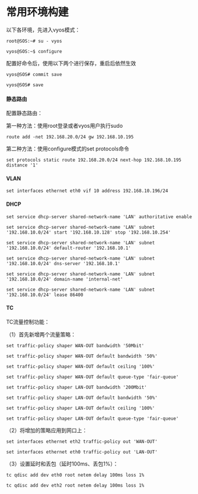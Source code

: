 # 常用环境构建

以下各环境，先进入vyos模式：

```
root@SOS:~# su - vyos

vyos@SOS:~$ configure
```

配置好命令后，使用以下两个进行保存，重启后依然生效

```
vyos@SOS# commit save

vyos@SOS# save
```

#### 静态路由

配置静态路由：

第一种方法：使用root登录或者vyos用户执行sudo

`route add -net 192.168.20.0/24 gw 192.168.10.195`

第二种方法：使用configure模式的set protocols命令

`set protocols static route 192.168.20.0/24 next-hop 192.168.10.195 distance '1'`

#### VLAN

`set interfaces ethernet eth0 vif 10 address 192.168.10.196/24`

#### DHCP

```
set service dhcp-server shared-network-name 'LAN' authoritative enable

set service dhcp-server shared-network-name 'LAN' subnet '192.168.10.0/24' start '192.168.10.128' stop '192.168.10.254'

set service dhcp-server shared-network-name 'LAN' subnet '192.168.10.0/24' default-router '192.168.10.1'

set service dhcp-server shared-network-name 'LAN' subnet '192.168.10.0/24' dns-server '192.168.10.1'

set service dhcp-server shared-network-name 'LAN' subnet '192.168.10.0/24' domain-name 'internal-net'

set service dhcp-server shared-network-name 'LAN' subnet '192.168.10.0/24' lease 86400
```

#### TC

TC流量控制功能：

（1）首先新增两个流量策略：

```
set traffic-policy shaper WAN-OUT bandwidth '50Mbit'

set traffic-policy shaper WAN-OUT default bandwidth '50%'

set traffic-policy shaper WAN-OUT default ceiling '100%'

set traffic-policy shaper WAN-OUT default queue-type 'fair-queue'

set traffic-policy shaper LAN-OUT bandwidth '200Mbit'

set traffic-policy shaper LAN-OUT default bandwidth '50%'

set traffic-policy shaper LAN-OUT default ceiling '100%'

set traffic-policy shaper LAN-OUT default queue-type 'fair-queue'
```

（2）将增加的策略应用到网口上：

```
set interfaces ethernet eth2 traffic-policy out 'WAN-OUT'

set interfaces ethernet eth0 traffic-policy out 'LAN-OUT'
```

（3）设置延时和丢包（延时100ms、丢包1%）：

```
tc qdisc add dev eth0 root netem delay 100ms loss 1%

tc qdisc add dev eth2 root netem delay 100ms loss 1%
```



